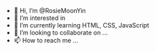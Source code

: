 - 👋 Hi, I’m @RosieMoonYin
- 👀 I’m interested in 
- 🌱 I’m currently learning HTML, CSS, JavaScript
- 💞️ I’m looking to collaborate on ...
- 📫 How to reach me ...

<!---
RosieMoonYin/RosieMoonYin is a ✨ special ✨ repository because its `README.md` (this file) appears on your GitHub profile.
You can click the Preview link to take a look at your changes.
--->
